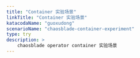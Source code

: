 ```yaml
---
title: "Container 实验场景"
linkTitle: "Container 实验场景"
katacodaName: "guoxudong"
scenarioName: "chaosblade-container-experiment"
type: try
description: > 
    chaosblade operator container 实验场景
---
```

